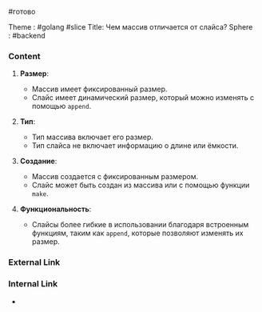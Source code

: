 #готово 

Theme : #golang #slice
Title: Чем массив отличается от слайса?
Sphere : #backend

### Content

1. **Размер**:
    
    - Массив имеет фиксированный размер.
    - Слайс имеет динамический размер, который можно изменять с помощью `append`.
2. **Тип**:
    
    - Тип массива включает его размер.
    - Тип слайса не включает информацию о длине или ёмкости.
3. **Создание**:
    
    - Массив создается с фиксированным размером.
    - Слайс может быть создан из массива или с помощью функции `make`.
4. **Функциональность**:
    
    - Слайсы более гибкие в использовании благодаря встроенным функциям, таким как `append`, которые позволяют изменять их размер.

### External Link



### Internal Link

- 